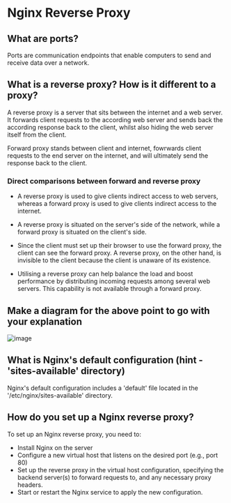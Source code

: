 # Nginx Reverse Proxy

## What are ports? 

Ports are communication endpoints that enable computers to send and receive data over a network.

## What is a reverse proxy? How is it different to a proxy?

A reverse proxy is a server that sits between the internet and a web server. It forwards client requests to the according web server and sends back the according response back to the client, whilst also hiding the web server itself from the client.

Forward proxy stands between client and internet, fowrwards client requests to the end server on the internet, and will ultimately send the response back to the client.

### Direct comparisons between forward and reverse proxy

* A reverse proxy is used to give clients indirect access to web servers, whereas a forward proxy is used to give clients indirect access to the internet.

* A reverse proxy is situated on the server's side of the network, while a forward proxy is situated on the client's side.

* Since the client must set up their browser to use the forward proxy, the client can see the forward proxy. A reverse proxy, on the other hand, is invisible to the client because the client is unaware of its existence.

* Utilising a reverse proxy can help balance the load and boost performance by distributing incoming requests among several web servers. This capability is not available through a forward proxy.

## Make a diagram for the above point to go with your explanation

![image](https://user-images.githubusercontent.com/129314018/232845745-da2b21bf-e4d6-4199-881d-370869069105.png)

## What is Nginx's default configuration (hint - 'sites-available' directory)

Nginx's default configuration includes a 'default' file located in the '/etc/nginx/sites-available' directory.

## How do you set up a Nginx reverse proxy?

To set up an Nginx reverse proxy, you need to:

* Install Nginx on the server
* Configure a new virtual host that listens on the desired port (e.g., port 80)
* Set up the reverse proxy in the virtual host configuration, specifying the backend server(s) to forward requests to, and any necessary proxy headers.
* Start or restart the Nginx service to apply the new configuration.
